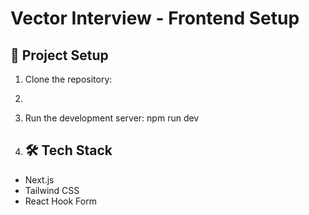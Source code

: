 # Vector Interview - Frontend Setup

## 🚀 Project Setup

1. Clone the repository:

2.

3. Run the development server: npm run dev

4. ## 🛠️ Tech Stack

- Next.js
- Tailwind CSS
- React Hook Form
